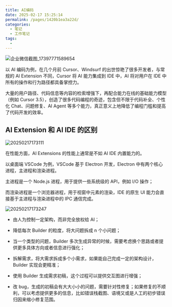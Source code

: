 ```yaml
---
title: AI编码
date: 2025-02-17 15:25:14
permalink: /pages/1420b1ea3a22d/
categories:
  - 笔记
  - 工作笔记
tags:
  - 
---
```


![企业微信截图_17397771589654](https://gcore.jsdelivr.net/gh/wu529778790/image/blog/企业微信截图_17397771589654.png)

以 AI 编码为例，在几个月前 Cursor、Windsurf 的出世惊艳了很多开发者，与常规的 AI Extension 不同，Cursor 将 AI 能力集成到 IDE 中，AI 将对用户在 IDE 中所有的操作和行为路径都具备掌控力。

大量的用户路径、代码信息等内容的检索增强下，再配合能力在线的基础能力模型（例如 Cursor 3.5），创造了很多代码编程的奇迹，包含但不限于代码补全、个性化 Chat、问题修复、AI Agent 等多个能力，真正意义上地降低了编程门槛和提高了代码开发的效率。

## AI Extension 和 AI IDE 的区别

![20250217173111](https://gcore.jsdelivr.net/gh/wu529778790/image/blog/20250217173111.png)

在性能方面，AI Extensions 的性能上通常是不如 AI IDE 内置能力的。

以桌面端 VSCode 为例，VSCode 基于 Electron 开发，Electron 中有两个核心进程，主进程和渲染进程。

主进程是一个 Node.js 进程，用于提供一些系统级的 API，例如 I/O 操作；

而渲染进程是一个浏览器进程，用于视窗中元素的渲染，IDE 的原生 UI 能力会直接基于主进程与渲染进程中的 IPC 通信完成。

![20250217173247](https://gcore.jsdelivr.net/gh/wu529778790/image/blog/20250217173247.png)

- 由人为控制一定架构，而非完全放权给 AI；
- 降低每次 Builder 的粒度，将大问题拆成 n 个小问题；
- 当一个类型的问题，Builder 多次生成异常的时候，需要考虑换个思路或者提供更多具体方向或者信息进行强化；

- 拆解需求，将大需求拆成多个小需求，如果能自己完成一定的架构设计，Builder 实现会更精准；
- 使用 Builder 生成需求初稿，这个过程可以提供交互图进行增强；
- 改 bug，生成的初稿会有大大小小的问题，需要针对性修复；如果修复的不顺利，可以考虑提供更多的信息，比如错误栈截图、语境又或是人工的初步错误归因来缩小修复范围。
